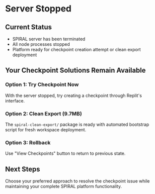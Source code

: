 # Server Stopped

## Current Status
- SPIRAL server has been terminated
- All node processes stopped
- Platform ready for checkpoint creation attempt or clean export deployment

## Your Checkpoint Solutions Remain Available

### Option 1: Try Checkpoint Now
With the server stopped, try creating a checkpoint through Replit's interface.

### Option 2: Clean Export (9.7MB)
The `spiral-clean-export/` package is ready with automated bootstrap script for fresh workspace deployment.

### Option 3: Rollback
Use "View Checkpoints" button to return to previous state.

## Next Steps
Choose your preferred approach to resolve the checkpoint issue while maintaining your complete SPIRAL platform functionality.